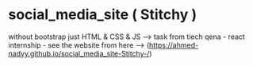 # social_media_site ( Stitchy )
without bootstrap just HTML & CSS & JS --> task from tiech qena - react internship - see the website from here --> (https://ahmed-nadyy.github.io/social_media_site-Stitchy-/)
